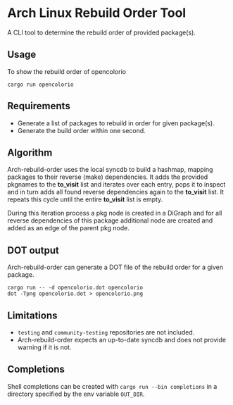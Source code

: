 # Arch Linux Rebuild Order Tool

A CLI tool to determine the rebuild order of provided package(s).

## Usage

To show the rebuild order of opencolorio

```
cargo run opencolorio
```

## Requirements

- Generate a list of packages to rebuild in order for given package(s).
- Generate the build order within one second.

## Algorithm

Arch-rebuild-order uses the local syncdb to build a hashmap, mapping packages
to their reverse (make) dependencies. It adds the provided pkgnames to the
**to_visit** list and iterates over each entry, pops it to inspect and in turn
adds all found reverse dependencies again to the **to_visit** list.  It repeats
this cycle until the entire **to_visit** list is empty.

During this iteration process a pkg node is created in a DiGraph and for all reverse dependencies
of this package additional node are created and added as an edge of the parent pkg node.

## DOT output

Arch-rebuild-order can generate a DOT file of the rebuild order for a given package.

```
cargo run -- -d opencolorio.dot opencolorio
dot -Tpng opencolorio.dot > opencolorio.png
```

## Limitations

* `testing` and `community-testing` repositories are not included.
* Arch-rebuild-order expects an up-to-date syncdb and does not provide warning if it is not.

## Completions

Shell completions can be created with `cargo run --bin completions` in a
directory specified by the env variable `OUT_DIR`.
